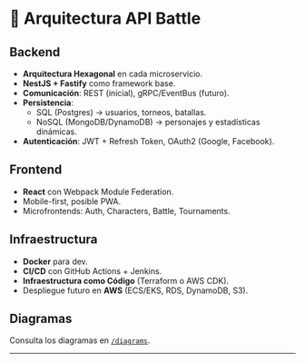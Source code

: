 # 🧱 Arquitectura API Battle

## Backend

- **Arquitectura Hexagonal** en cada microservicio.  
- **NestJS + Fastify** como framework base.  
- **Comunicación**: REST (inicial), gRPC/EventBus (futuro).  
- **Persistencia**:
  - SQL (Postgres) → usuarios, torneos, batallas.
  - NoSQL (MongoDB/DynamoDB) → personajes y estadísticas dinámicas.
- **Autenticación**: JWT + Refresh Token, OAuth2 (Google, Facebook).

## Frontend

- **React** con Webpack Module Federation.  
- Mobile-first, posible PWA.  
- Microfrontends: Auth, Characters, Battle, Tournaments.

## Infraestructura

- **Docker** para dev.  
- **CI/CD** con GitHub Actions + Jenkins.  
- **Infraestructura como Código** (Terraform o AWS CDK).  
- Despliegue futuro en **AWS** (ECS/EKS, RDS, DynamoDB, S3).

## Diagramas

Consulta los diagramas en [`/diagrams`](diagrams).

---
